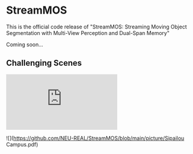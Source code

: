 # StreamMOS

This is the official code release of "StreamMOS: Streaming Moving Object Segmentation with Multi-View Perception and Dual-Span Memory"

Coming soon...

## Challenging Scenes

![](https://github.com/NEU-REAL/StreamMOS/blob/main/picture/SemanticKITTI.pdf)

![](https://github.com/NEU-REAL/StreamMOS/blob/main/picture/Sipailou Campus.pdf)
